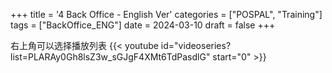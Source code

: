 +++
title = '4 Back Office - English Ver'
categories = ["POSPAL", "Training"]
tags = ["BackOffice_ENG"]
date = 2024-03-10
draft = false
+++

右上角可以选择播放列表
{{< youtube id="videoseries?list=PLARAy0Gh8lsZ3w_sGJgF4XMt6TdPasdlG"  start="0" >}}
